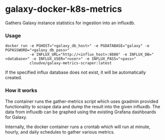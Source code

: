 # galaxy-docker-k8s-metrics
Gathers Galaxy instance statistics for ingestion into an influxdb.

### Usage

```
docker run -e PGHOST="<galaxy_db_host>" -e PGDATABASE="galaxy" -e PGPASSWORD="<galaxy_db_pass>"
           -e INFLUX_URL="http://<influx_host>:8086" -e INFLUX_DB="<database>" -e INFLUX_USER="<user>" -e INFLUX_PASS="<pass>"
           cloudve/galaxy-metrics-scraper:latest

```

If the specified influx database does not exist, it will be automatically created.

### How it works

The container runs the gather-metrics script which uses gxadmin provided functionality to
scrape data and dump the result into the given influxdb. The data from influxdb can be
graphed using the existing Grafana dashboards for Galaxy.

Internally, the docker container runs a crontab which will run at minute, hourly, and daily
schedules to gather various metrics.

